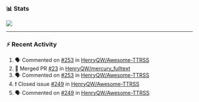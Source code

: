 ### :bar_chart: Stats

<a href="#">
  <img align="center" src="https://github-readme-stats.vercel.app/api?username=henryqw&count_private=true&show_icons=true" />
</a>
<!-- <a href="#">
  <img align="center" src="https://github-readme-stats-git-master.henryqw.vercel.app/api/top-langs/?username=HenryQW&layout=compact" />
</a> -->

---

### :zap: Recent Activity

<!--START_SECTION:activity-->

1. 🗣 Commented on [#253](https://github.com/HenryQW/Awesome-TTRSS/issues/253) in [HenryQW/Awesome-TTRSS](https://github.com/HenryQW/Awesome-TTRSS)
2. 🎉 Merged PR [#23](https://github.com/HenryQW/mercury_fulltext/pull/23) in [HenryQW/mercury_fulltext](https://github.com/HenryQW/mercury_fulltext)
3. 🗣 Commented on [#253](https://github.com/HenryQW/Awesome-TTRSS/issues/253) in [HenryQW/Awesome-TTRSS](https://github.com/HenryQW/Awesome-TTRSS)
4. ❗️ Closed issue [#249](https://github.com/HenryQW/Awesome-TTRSS/issues/249) in [HenryQW/Awesome-TTRSS](https://github.com/HenryQW/Awesome-TTRSS)
5. 🗣 Commented on [#249](https://github.com/HenryQW/Awesome-TTRSS/issues/249) in [HenryQW/Awesome-TTRSS](https://github.com/HenryQW/Awesome-TTRSS)
<!--END_SECTION:activity-->

